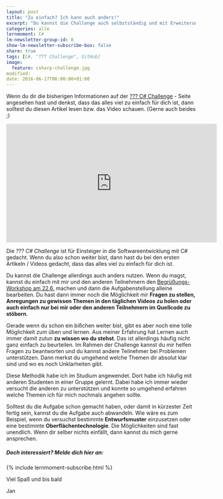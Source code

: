 ```yaml
---
layout: post
title: "Zu einfach? Ich kann auch anders!"
excerpt: "Du kannst die Challenge auch selbstständig und mit Erweiterung machen."
categories: alle
lernmoment: C#
lm-newsletter-group-id: 8
show-lm-newsletter-subscribe-box: false
share: true
tags: [C#, "TTT Challenge", GitHub]
image:
  feature: csharp-challenge.jpg
modified:
date: 2016-06-17T06:00:00+01:00
---
```


Wenn du dir die bisherigen Informationen auf der [??? C# Challenge](/csharp-challenge/) - Seite angesehen hast und denkst, dass das alles viel zu einfach für dich ist, dann solltest du diesen Artikel lesen bzw. das Video schauen. (Gerne auch beides ;)

<iframe width="560" height="315" src="https://www.youtube-nocookie.com/embed/ijFn544tH04" frameborder="0" allow="encrypted-media" allowfullscreen></iframe>

Die *??? C# Challenge* ist für Einsteiger in die Softwareentwicklung mit C# gedacht. Wenn du also schon weiter bist, dann hast du bei den ersten Artikeln / Videos gedacht, dass das alles viel zu einfach für dich ist.

Du kannst die Challenge allerdings auch anders nutzen. Wenn du magst, kannst du einfach mit mir und den anderen Teilnehmern den [Begrüßungs-Workshop am 22.6.](/csharp-challenge/der-ablauf/) machen und dann die Aufgabenstellung alleine bearbeiten. Du hast dann immer noch die Möglichkeit mir **Fragen zu stellen, Anregungen zu gewissen Themen in den täglichen Videos zu holen oder auch einfach nur bei mir oder den anderen Teilnehmern im Quellcode zu stöbern**.

Gerade wenn du schon ein bißchen weiter bist, gibt es aber noch eine tolle Möglichkeit zum üben und lernen. Aus meiner Erfahrung hat Lernen auch immer damit zutun **zu wissen wo du stehst**. Das ist allerdings häufig nicht ganz einfach zu beurteilen. Im Rahmen der Challenge kannst du mir helfen Fragen zu beantworten und du kannst andere Teilnehmer bei Problemen unterstützen. Dann merkst du umgehend welche Themen dir absolut klar sind und wo es noch Unklarheiten gibt.

Diese Methodik habe ich im Studium angewendet. Dort habe ich häufig mit anderen Studenten in einer Gruppe gelernt. Dabei habe ich immer wieder versucht die anderen zu unterstützen und konnte so umgehend erfahren welche Themen ich für mich nochmals angehen sollte.

Solltest du die Aufgabe schon gemacht haben, oder damit in kürzester Zeit fertig sein, kannst du die Aufgabe auch abwandeln. Wie wäre es zum Beispiel, wenn du versuchst bestimmte **Entwurfsmuster** einzusetzen oder eine bestimmte **Oberflächentechnologie**. Die Möglichkeiten sind fast unendlich. Wenn dir selber nichts einfällt, dann kannst du mich gerne ansprechen.

<div class="subscribe-notice">
  <h5>Doch interessiert? Melde dich hier an:</h5>
    {% include lernmoment-subscribe.html %}
</div>


Viel Spaß und bis bald

Jan
